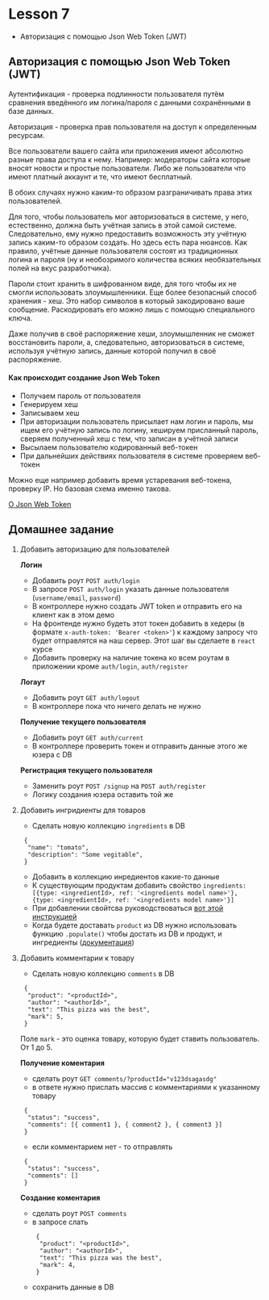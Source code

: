 # Lesson 7

- Авторизация с помощью Json Web Token (JWT)

## Авторизация с помощью Json Web Token (JWT)

Аутентификация - проверка подлинности пользователя путём сравнения введённого им логина/пароля с данными сохранёнными в базе данных.

Авторизация - проверка прав пользователя на доступ к определенным ресурсам.


Все пользователи вашего сайта или приложения имеют абсолютно разные права доступа к нему. Например: модераторы сайта которые вносят новости и простые пользователи.
Либо же пользователи что имеют платный аккаунт и те, что имеют бесплатный.

В обоих случаях нужно каким-то образом разграничивать права этих пользователей.

Для того, чтобы пользователь мог авторизоваться в системе, у него, естественно, должна быть учётная запись в этой самой системе. Следовательно, ему нужно предоставить возможность эту учётную запись каким-то образом создать. 
Но здесь есть пара нюансов. 
Как правило, учётные данные пользователя состоят из традиционных логина и пароля (ну и необозримого количества всяких необязательных полей на вкус разработчика).

Пароли стоит хранить в шифрованном виде, для того чтобы их не смогли использовать злоумышленники. Еще более безопасный способ хранения - хеш. Это набор символов в который закодировано ваше сообщение. Раскодировать его можно лишь с помощью специального ключа. 

Даже получив в своё распоряжение хеши, злоумышленник не сможет восстановить пароли, а, следовательно, авторизоваться в системе, используя учётную запись, данные которой получил в своё распоряжение.

#### Как происходит создание  Json Web Token

- Получаем пароль от пользователя
- Генерируем хеш
- Записываем хеш
- При авторизации пользователь присылает нам логин и пароль, мы ищем его учётную запись по логину, хешируем присланный пароль, сверяем полученный хеш с тем, что записан в учётной записи
- Высылаем пользователю кодированный веб-токен
- При дальнейших действиях пользователя в системе проверяем веб-токен

Можно еще например добавить время устаревания веб-токена, проверку IP. Но базовая схема именно такова.


[О Json Web Token](http://whiteshieldsoftware.blogspot.com/2016/06/expressjs-user-login-and-registration.html)


## Домашнее задание

1. Добавить авторизацию для пользователей

    **Логин** 
    - Добавить роут `POST auth/login`
    - В запросе `POST auth/login` указать данные пользователя (`username/email`, `password`)
    - В контроллере нужно создать JWT token и отправить его на клиент как в этом демо
    - На фронтенде нужно будеть этот токен добавить в хедеры (в формате `x-auth-token: 'Bearer <token>'`) к каждому запросу что будет отправлятся на наш сервер. Этот шаг вы сделаете в `react` курсе
    - Добавить проверку на наличие токена ко всем роутам в приложении кроме `auth/login`, `auth/register`

    **Логаут**
    - Добавить роут `GET auth/logout`
    - В контроллере пока что ничего делать не нужно

    **Получение текущего пользователя** 
    - Добавить роут `GET auth/сurrent`
    - В контроллере проверить токен и отправить данные этого же юзера с DB

    **Регистрация текущего пользователя**   
    - Заменить роут `POST /signup` на `POST auth/register`
    - Логику создания юзера оставить той же
    
2. Добавить ингридиенты для товаров
    - Сделать новую коллекцию `ingredients` в DB
    ```
     {
      "name": "tomato",
      "description": "Some vegitable", 
     }
    ```
    - Добавить в коллекцию инредиентов какие-то данные
    - К существующим продуктам добавить свойство `ingredients: [{type: <ingredientId>, ref: '<ingredients model name>'}, {type: <ingredientId>, ref: '<ingredients model name>'}]`
    - При добавлении свойтсва руководствоваться [вот этой инструкцией](https://mongoosejs.com/docs/populate.html#saving-refs)
    - Когда будете доставать `product` из DB нужно использовать функцию `.populate()` чтобы достать из DB и продукт, и ингредиенты ([документация](https://mongoosejs.com/docs/populate.html#population))
    
3. Добавить комментарии к товару
    - Сделать новую коллекцию `сomments` в DB
    ```
     {
      "product": "<productId>",
      "author": "<authorId>",
      "text": "This pizza was the best", 
      "mark": 5, 
     }
    ```
    Поле `mark` - это оценка товару, которую будет ставить пользователь. От 1 до 5.
    
    **Получение коментария** 
    - сделать роут `GET comments/?productId="v123dsagasdg"`
    - в ответе нужно прислать массив с комментариями к указанному товару
    ```
     {
      "status": "success", 
      "сomments": [{ comment1 }, { comment2 }, { comment3 }]
     }
    ```
    - если комментарием нет - то отправлять
    ```
     {
      "status": "success", 
      "сomments": []
     }
    ```
    
    **Создание коментария**
    - сделать роут `POST comments`
    - в запросе слать 
        ```
         {
          "product": "<productId>",
          "author": "<authorId>",
          "text": "This pizza was the best", 
          "mark": 4, 
         }
        ```
    - сохранить данные в DB


